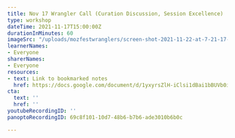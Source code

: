 ```yaml
---
title: Nov 17 Wrangler Call (Curation Discussion, Session Excellence)
type: workshop
dateTime: 2021-11-17T15:00:00Z
durationInMinutes: 60
imageSrc: "/uploads/mozfestwranglers/screen-shot-2021-11-22-at-7-21-17-pm.png"
learnerNames:
- Everyone
sharerNames:
- Everyone
resources:
- text: Link to bookmarked notes
  href: https://docs.google.com/document/d/1yxyrsZlH-iClsi1dBai1bBUVb0iH4fzyIWxIotDMc58/edit#bookmark=id.xlj1vbijpbke
cta:
  text: ''
  href: ''
youtubeRecordingID: ''
panoptoRecordingID: 69c8f101-10d7-48b6-b7b6-ade3010b6b0c

---
```

